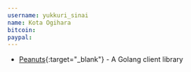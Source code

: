 ```yaml
---
username: yukkuri_sinai
name: Kota Ogihara
bitcoin: 
paypal:
---
```

    
* [Peanuts](https://github.com/yukkurisinai/peanuts){:target="_blank"} - A Golang client library

